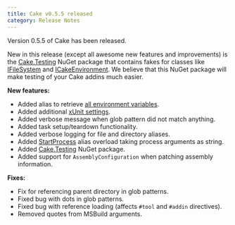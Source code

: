 ```yaml
---
title: Cake v0.5.5 released
category: Release Notes
---
```


Version 0.5.5 of Cake has been released.

New in this release (except all awesome new features and improvements) 
is the  [Cake.Testing](https://www.nuget.org/packages/Cake.Testing) 
NuGet package that contains fakes for classes like 
[IFileSystem](api://T:Cake.Core.IO.IFileSystem) and 
[ICakeEnvironment](api://T:Cake.Core.ICakeEnvironment). We believe 
that this NuGet package will make testing of your Cake addins 
much easier.

<!--excerpt-->

**New features:**

* Added alias to retrieve [all environment variables](api://M:Cake.Common.EnvironmentAliases.EnvironmentVariables(Cake.Core.ICakeContext)).
* Added additional [xUnit settings](api://T:Cake.Common.Tools.XUnit.XUnit2Settings).
* Added verbose message when glob pattern did not match anything.
* Added task setup/teardown functionality.
* Added verbose logging for file and directory aliases.
* Added [StartProcess](dsl://process) alias overload taking process arguments as string.
* Added [Cake.Testing](api://Cake.Testing) NuGet package.
* Added support for `AssemblyConfiguration` when patching assembly information.

**Fixes:**

* Fix for referencing parent directory in glob patterns.
* Fixed bug with dots in glob patterns.
* Fixed bug with reference loading (affects `#tool` and `#addin` directives).
* Removed quotes from MSBuild arguments.